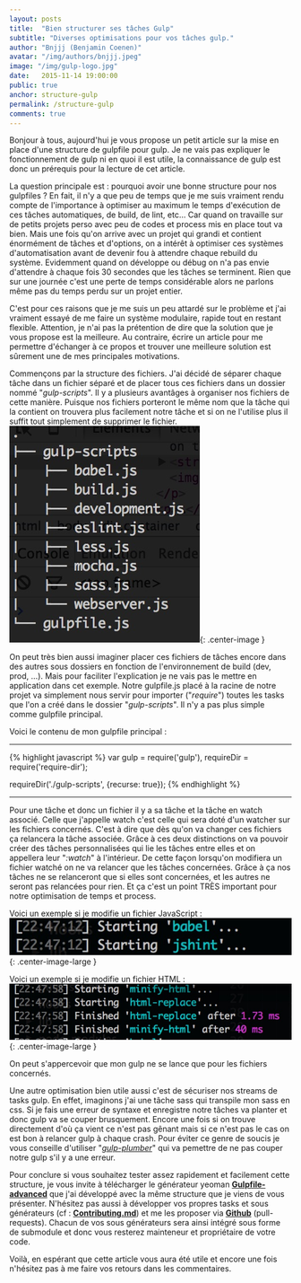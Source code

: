 ```yaml
---
layout: posts
title:  "Bien structurer ses tâches Gulp"
subtitle: "Diverses optimisations pour vos tâches gulp."
author: "Bnjjj (Benjamin Coenen)"
avatar: "/img/authors/bnjjj.jpeg"
image: "/img/gulp-logo.jpg"
date:   2015-11-14 19:00:00
public: true
anchor: structure-gulp
permalink: /structure-gulp
comments: true
---
```


Bonjour à tous, aujourd'hui je vous propose un petit article sur la mise en place d'une structure de gulpfile pour gulp. Je ne vais pas expliquer le fonctionnement de gulp ni en quoi il est utile, la connaissance de gulp est donc un prérequis pour la lecture de cet article.

La question principale est : pourquoi avoir une bonne structure pour nos gulpfiles ? En fait, il n'y a que peu de temps que je me suis vraiment rendu compte de l'importance à optimiser au maximum le temps d'exécution de ces tâches automatiques, de build, de lint, etc... Car quand on travaille sur de petits projets perso avec peu de codes et process mis en place tout va bien. Mais une fois qu'on arrive avec un projet qui grandi et contient énormément de tâches et d'options, on a intérêt à optimiser ces systèmes d'automatisation avant de devenir fou à attendre chaque rebuild du système. Evidemment quand on développe ou débug on n'a pas envie d'attendre à chaque fois 30 secondes que les tâches se terminent. Rien que sur une journée c'est une perte de temps considérable alors ne parlons même pas du temps perdu sur un projet entier.

C'est pour ces raisons que je me suis un peu attardé sur le problème et j'ai vraiment essayé de me faire un système modulaire, rapide tout en restant flexible. Attention, je n'ai pas la prétention de dire que la solution que je vous propose est la meilleure. Au contraire, écrire un article pour me permettre d'échanger à ce propos et trouver une meilleure solution est sûrement une de mes principales motivations. 

Commençons par la structure des fichiers. J'ai décidé de séparer chaque tâche dans un fichier séparé et de placer tous ces fichiers dans un dossier nommé "_gulp-scripts_". Il y a plusieurs avantâges à organiser nos fichiers de cette manière. Puisque nos fichiers porteront le même nom que la tâche qui la contient on trouvera plus facilement notre tâche et si on ne l'utilise plus il suffit tout simplement de supprimer le fichier.
![tree](/img/tree-gulpfile.jpg){: .center-image }

On peut très bien aussi imaginer placer ces fichiers de tâches encore dans des autres sous dossiers en fonction de l'environnement de build (dev, prod, ...). Mais pour faciliter l'explication je ne vais pas le mettre en application dans cet exemple. Notre gulpfile.js placé à la racine de notre projet va simplement nous servir pour importer ("_require_") toutes les tasks que l'on a créé dans le dossier "_gulp-scripts_". Il n'y a pas plus simple comme gulpfile principal.

Voici le contenu de mon gulpfile principal : 

---

{% highlight javascript %}
var gulp = require('gulp'),
  requireDir = require('require-dir');

requireDir('./gulp-scripts', {recurse: true});
{% endhighlight %}

---

Pour une tâche et donc un fichier il y a sa tâche et la tâche en watch associé. Celle que j'appelle watch c'est celle qui sera doté d'un watcher sur les fichiers concernés. C'est à dire que dès qu'on va changer ces fichiers ça relancera la tâche associée. Grâce à ces deux distinctions on va pouvoir créer des tâches personnalisées qui lie les tâches entre elles et on appellera leur "_:watch_" à l'intérieur. De cette façon lorsqu'on modifiera un fichier watché on ne va relancer que les tâches concernées. Grâce à ça nos tâches ne se relanceront que si elles sont concernées, et les autres ne seront pas relancées pour rien. Et ça c'est un point TRÈS important pour notre optimisation de temps et process.

Voici un exemple si je modifie un fichier JavaScript : ![wath-js](/img/jswatch.jpg){: .center-image-large }

Voici un exemple si je modifie un fichier HTML : ![wath-js](/img/watchhtml.jpg){: .center-image-large }

On peut s'appercevoir que mon gulp ne se lance que pour les fichiers concernés.

Une autre optimisation bien utile aussi c'est de sécuriser nos streams de tasks gulp. En effet, imaginons j'ai une tâche sass qui transpile mon sass en css. Si je fais une erreur de syntaxe et enregistre notre tâches va planter et donc gulp va se couper brusquement. Encore une fois si on trouve directement d'où ça vient ce n'est pas gênant mais si ce n'est pas le cas on est bon à relancer gulp à chaque crash. Pour éviter ce genre de soucis je vous conseille d'utiliser "_[gulp-plumber](https://www.npmjs.com/package/gulp-plumber)_" qui va pemettre de ne pas couper notre gulp s'il y a une erreur.

Pour conclure si vous souhaitez tester assez rapidement et facilement cette structure, je vous invite à télécharger le générateur yeoman __[Gulpfile-advanced](https://www.npmjs.com/package/generator-gulpfile-advanced)__ que j'ai développé avec la même structure que je viens de vous présenter. N'hésitez pas aussi à développer vos propres tasks et sous générateurs (cf : __[Contributing.md](https://github.com/bnjjj/generator-gulpfile-advanced#contributing)__) et me les proposer via __[Github](https://github.com/bnjjj/generator-gulpfile-advanced)__ (pull-requests). Chacun de vos sous générateurs sera ainsi intégré sous forme de submodule et donc vous resterez mainteneur et propriétaire de votre code.

Voilà, en espérant que cette article vous aura été utile et encore une fois n'hésitez pas à me faire vos retours dans les commentaires.
